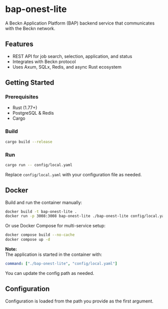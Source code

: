 # bap-onest-lite

A Beckn Application Platform (BAP) backend service that communicates with the Beckn network.

## Features

- REST API for job search, selection, application, and status
- Integrates with Beckn protocol
- Uses Axum, SQLx, Redis, and async Rust ecosystem

## Getting Started

### Prerequisites

- Rust (1.77+)
- PostgreSQL & Redis
- Cargo

### Build

```sh
cargo build --release
```

### Run

```sh
cargo run -- config/local.yaml
```

Replace `config/local.yaml` with your configuration file as needed.

## Docker

Build and run the container manually:

```sh
docker build -t bap-onest-lite .
docker run -p 3008:3008 bap-onest-lite ./bap-onest-lite config/local.yaml
```

Or use Docker Compose for multi-service setup:

```sh
docker compose build --no-cache
docker compose up -d
```

**Note:**  
The application is started in the container with:

```yaml
command: ["./bap-onest-lite", "config/local.yaml"]
```

You can update the config path as needed.

## Configuration

Configuration is loaded from the path you provide as the first argument.